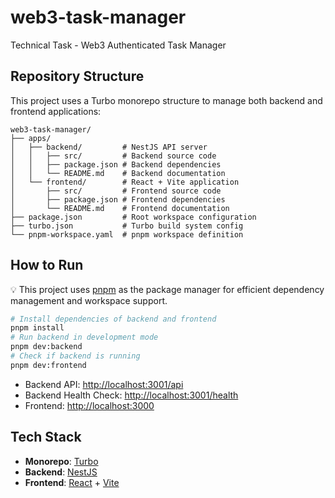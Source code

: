 # web3-task-manager

Technical Task - Web3 Authenticated Task Manager

## Repository Structure

This project uses a Turbo monorepo structure to manage both backend and frontend applications:

```
web3-task-manager/
├── apps/
│   ├── backend/         # NestJS API server
│   │   ├── src/         # Backend source code
│   │   ├── package.json # Backend dependencies
│   │   └── README.md    # Backend documentation
│   └── frontend/        # React + Vite application
│       ├── src/         # Frontend source code
│       ├── package.json # Frontend dependencies
│       └── README.md    # Frontend documentation
├── package.json         # Root workspace configuration
├── turbo.json           # Turbo build system config
└── pnpm-workspace.yaml  # pnpm workspace definition
```

## How to Run

💡 This project uses [pnpm](https://pnpm.io/) as the package manager for efficient dependency management and workspace support.

```bash
# Install dependencies of backend and frontend
pnpm install
# Run backend in development mode
pnpm dev:backend
# Check if backend is running
pnpm dev:frontend
```

- Backend API:
  [http://localhost:3001/api](http://localhost:3001/api)
- Backend Health Check:
  [http://localhost:3001/health](http://localhost:3001/health)
- Frontend:
  [http://localhost:3000](http://localhost:3000)

## Tech Stack

- **Monorepo**: [Turbo](https://turbo.build/)
- **Backend**: [NestJS](https://nestjs.com/)
- **Frontend**: [React](https://react.dev/) + [Vite](https://vitejs.dev/)
